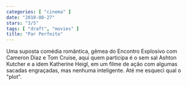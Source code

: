 ```yaml
---
categories: [ "cinema" ]
date: "2010-08-27"
stars: "3/5"
tags: [ "draft", "movies" ]
title: "Par Perfeito"
---
```

Uma suposta comédia romântica, gêmea do Encontro Explosivo com Cameron
Diaz e Tom Cruise, aqui quem participa é o sem sal Ashton Kutcher
e a idem Katherine Heigl, em um filme de ação com algumas sacadas
engraçadas, mas nenhuma inteligente. Até me esqueci qual o "plot".
